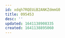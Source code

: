 ```yaml
---
id: xdqh7RQEUiB2ANKZdmmG0
title: 095453
desc: ''
updated: 1641138908335
created: 1641138895060
---
```


